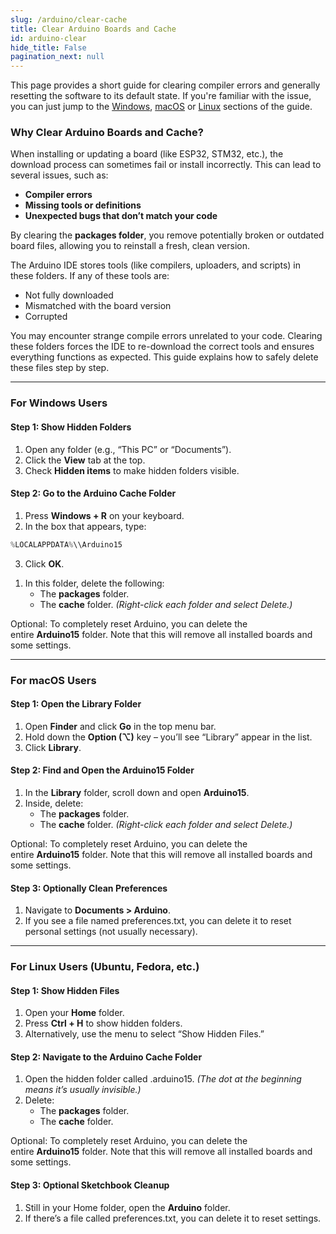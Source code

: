 ```yaml
---  
slug: /arduino/clear-cache   
title: Clear Arduino Boards and Cache  
id: arduino-clear  
hide_title: False  
pagination_next: null  
---
```


This page provides a short guide for clearing compiler errors and generally resetting the software to its default state. If you're familiar with the issue, you can just jump to the [Windows](arduino-clear.md#for-windows-users), [macOS](arduino-clear.md#for-macos-users) or [Linux](arduino-clear.md#for-linux-users-ubuntu-fedora-etc) sections of the guide.

### Why Clear Arduino Boards and Cache?

When installing or updating a board (like ESP32, STM32, etc.), the download process can sometimes fail or install incorrectly. This can lead to several issues, such as:

*   **Compiler errors**
*   **Missing tools or definitions**
*   **Unexpected bugs that don’t match your code**
    
<InfoBox>By clearing the **packages folder**, you remove potentially broken or outdated board files, allowing you to reinstall a fresh, clean version.</InfoBox>

The Arduino IDE stores tools (like compilers, uploaders, and scripts) in these folders. If any of these tools are:

*   Not fully downloaded
*   Mismatched with the board version
*   Corrupted

You may encounter strange compile errors unrelated to your code. Clearing these folders forces the IDE to re-download the correct tools and ensures everything functions as expected. This guide explains how to safely delete these files step by step.

---

### For Windows Users

#### Step 1: Show Hidden Folders

1.  Open any folder (e.g., “This PC” or “Documents”).
2.  Click the **View** tab at the top.
3.  Check **Hidden items** to make hidden folders visible.
    
<CenteredImage src="/img/arduino-clear/windows1.png" width="1000px" />

#### Step 2: Go to the Arduino Cache Folder

1.  Press **Windows + R** on your keyboard.
2.  In the box that appears, type:
```cpp
%LOCALAPPDATA%\\Arduino15
```
3.  Click **OK**.
    
<CenteredImage src="/img/arduino-clear/windows2.png" width="400px" />

1.  In this folder, delete the following: 
    *   The **packages** folder.  
    *   The **cache** folder. _(Right-click each folder and select Delete.)_
        
<CenteredImage src="/img/arduino-clear/windows3.png" width="700px" />

<InfoBox>Optional: To completely reset Arduino, you can delete the entire **Arduino15** folder. Note that this will remove all installed boards and some settings.</InfoBox>

---

### For macOS Users

#### Step 1: Open the Library Folder

1.  Open **Finder** and click **Go** in the top menu bar.
2.  Hold down the **Option (⌥)** key – you’ll see “Library” appear in the list.
3.  Click **Library**.
    
#### Step 2: Find and Open the Arduino15 Folder

1.  In the **Library** folder, scroll down and open **Arduino15**.
2.  Inside, delete:
    *   The **packages** folder.  
    *   The **cache** folder. _(Right-click each folder and select Delete.)_
        
<InfoBox>Optional: To completely reset Arduino, you can delete the entire **Arduino15** folder. Note that this will remove all installed boards and some settings.</InfoBox>

#### Step 3: Optionally Clean Preferences

1.  Navigate to **Documents > Arduino**.
2.  If you see a file named preferences.txt, you can delete it to reset personal settings (not usually necessary).

---

### For Linux Users (Ubuntu, Fedora, etc.)

#### Step 1: Show Hidden Files

1.  Open your **Home** folder.
2.  Press **Ctrl + H** to show hidden folders.
3.  Alternatively, use the menu to select “Show Hidden Files.”
    
#### Step 2: Navigate to the Arduino Cache Folder

1.  Open the hidden folder called .arduino15. _(The dot at the beginning means it’s usually invisible.)_
2.  Delete:
    *   The **packages** folder.
    *   The **cache** folder.
        
<InfoBox>Optional: To completely reset Arduino, you can delete the entire **Arduino15** folder. Note that this will remove all installed boards and some settings.</InfoBox>

#### Step 3: Optional Sketchbook Cleanup

1.  Still in your Home folder, open the **Arduino** folder.
2.  If there’s a file called preferences.txt, you can delete it to reset settings.
